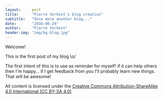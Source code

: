 ```yaml
---
layout:     post
title:      "Pierre Verkest's blog creation"
subtitle:   "Once more another blog..."
date:       "2016-06-24"
author:     "Pierre Verkest"
header-img: "img/bg-blog.jpg"
---
```


Welcome!

This is the first post of my blog \o/

The first intent of this is to use as reminder for
myself! if it can help others then I'm happy... 
if I get feedback from you I'll probably
learn new things. That will be awesome!

All content is licensed under the [Creative Commons Attribution-ShareAlike 4.0
International (CC BY-SA 4.0)](http://creativecommons.org/licenses/by-sa/4.0/
"CC BY-SA 4.0")

